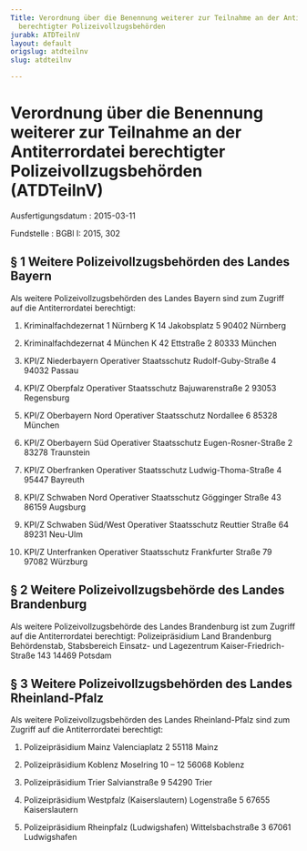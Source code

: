 ```yaml
---
Title: Verordnung über die Benennung weiterer zur Teilnahme an der Antiterrordatei
  berechtigter Polizeivollzugsbehörden
jurabk: ATDTeilnV
layout: default
origslug: atdteilnv
slug: atdteilnv

---
```


# Verordnung über die Benennung weiterer zur Teilnahme an der Antiterrordatei berechtigter Polizeivollzugsbehörden (ATDTeilnV)

Ausfertigungsdatum
:   2015-03-11

Fundstelle
:   BGBl I: 2015, 302


## § 1 Weitere Polizeivollzugsbehörden des Landes Bayern

Als weitere Polizeivollzugsbehörden des Landes Bayern sind zum Zugriff
auf die Antiterrordatei berechtigt:

1.  Kriminalfachdezernat 1 Nürnberg
    K 14
    Jakobsplatz 5
    90402 Nürnberg


2.  Kriminalfachdezernat 4 München
    K 42
    Ettstraße 2
    80333 München


3.  KPI/Z Niederbayern
    Operativer Staatsschutz
    Rudolf-Guby-Straße 4
    94032 Passau


4.  KPI/Z Oberpfalz
    Operativer Staatsschutz
    Bajuwarenstraße 2
    93053 Regensburg


5.  KPI/Z Oberbayern Nord
    Operativer Staatsschutz
    Nordallee 6
    85328 München


6.  KPI/Z Oberbayern Süd
    Operativer Staatsschutz
    Eugen-Rosner-Straße 2
    83278 Traunstein


7.  KPI/Z Oberfranken
    Operativer Staatsschutz
    Ludwig-Thoma-Straße 4
    95447 Bayreuth


8.  KPI/Z Schwaben Nord
    Operativer Staatsschutz
    Gögginger Straße 43
    86159 Augsburg


9.  KPI/Z Schwaben Süd/West
    Operativer Staatsschutz
    Reuttier Straße 64
    89231 Neu-Ulm


10. KPI/Z Unterfranken
    Operativer Staatsschutz
    Frankfurter Straße 79
    97082 Würzburg





## § 2 Weitere Polizeivollzugsbehörde des Landes Brandenburg

Als weitere Polizeivollzugsbehörde des Landes Brandenburg ist zum
Zugriff auf die Antiterrordatei berechtigt:
Polizeipräsidium Land Brandenburg
Behördenstab, Stabsbereich Einsatz- und Lagezentrum
Kaiser-Friedrich-Straße 143
14469 Potsdam


## § 3 Weitere Polizeivollzugsbehörden des Landes Rheinland-Pfalz

Als weitere Polizeivollzugsbehörden des Landes Rheinland-Pfalz sind
zum Zugriff auf die Antiterrordatei berechtigt:

1.  Polizeipräsidium Mainz
    Valenciaplatz 2
    55118 Mainz


2.  Polizeipräsidium Koblenz
    Moselring 10 – 12
    56068 Koblenz


3.  Polizeipräsidium Trier
    Salvianstraße 9
    54290 Trier


4.  Polizeipräsidium Westpfalz (Kaiserslautern)
    Logenstraße 5
    67655 Kaiserslautern


5.  Polizeipräsidium Rheinpfalz (Ludwigshafen)
    Wittelsbachstraße 3
    67061 Ludwigshafen





